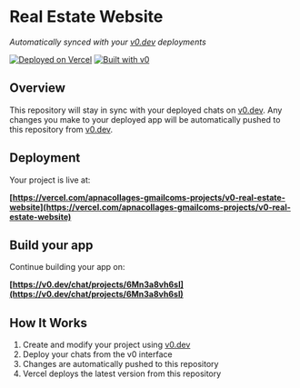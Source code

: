 # Real Estate Website

*Automatically synced with your [v0.dev](https://v0.dev) deployments*

[![Deployed on Vercel](https://img.shields.io/badge/Deployed%20on-Vercel-black?style=for-the-badge&logo=vercel)](https://vercel.com/apnacollages-gmailcoms-projects/v0-real-estate-website)
[![Built with v0](https://img.shields.io/badge/Built%20with-v0.dev-black?style=for-the-badge)](https://v0.dev/chat/projects/6Mn3a8vh6sI)

## Overview

This repository will stay in sync with your deployed chats on [v0.dev](https://v0.dev).
Any changes you make to your deployed app will be automatically pushed to this repository from [v0.dev](https://v0.dev).

## Deployment

Your project is live at:

**[https://vercel.com/apnacollages-gmailcoms-projects/v0-real-estate-website](https://vercel.com/apnacollages-gmailcoms-projects/v0-real-estate-website)**

## Build your app

Continue building your app on:

**[https://v0.dev/chat/projects/6Mn3a8vh6sI](https://v0.dev/chat/projects/6Mn3a8vh6sI)**

## How It Works

1. Create and modify your project using [v0.dev](https://v0.dev)
2. Deploy your chats from the v0 interface
3. Changes are automatically pushed to this repository
4. Vercel deploys the latest version from this repository